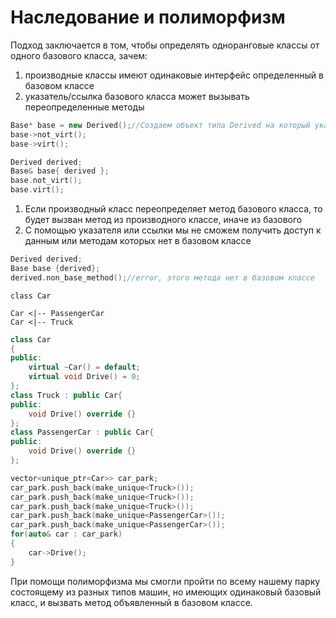 # Наследование и полиморфизм
Подход заключается в том, чтобы определять одноранговые классы от одного базового класса, зачем:
1. производные классы имеют одинаковые интерфейс определенный в базовом классе
2. указатель/ссылка базового класса может вызывать переопределенные методы

```cpp
Base* base = new Derived();//Создаем объект типа Derived на который указывает указатель Base
base->not_virt();
base->virt();

Derived derived;
Base& base{ derived };
base.not_virt();
base.virt();
```

1. Если производный класс переопределяет метод базового класса, то будет вызван метод из производного классе, иначе из базового
2. С помощью указателя или ссылки мы не сможем получить доступ к данным или методам которых нет в базовом классе

```cpp
Derived derived;
Base base {derived};
derived.non_base_method();//error, этого метода нет в базовом классе
```

```plantuml
class Car

Car <|-- PassengerCar
Car <|-- Truck
```


```cpp
class Car
{
public:
	virtual ~Car() = default;
	virtual void Drive() = 0;
};
class Truck : public Car{
public:
	void Drive() override {}
};
class PassengerCar : public Car{
public:
	void Drive() override {}
};

vector<unique_ptr<Car>> car_park;
car_park.push_back(make_unique<Truck>());
car_park.push_back(make_unique<Truck>());
car_park.push_back(make_unique<Truck>());
car_park.push_back(make_unique<PassengerCar>());
car_park.push_back(make_unique<PassengerCar>());
for(auto& car : car_park)
{
	car->Drive();
}
```

При помощи полиморфизма мы смогли пройти по всему нашему парку состоящему из разных типов машин, но имеющих одинаковый базовый класс, и вызвать метод объявленный в базовом классе.